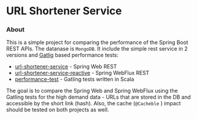 # URL Shortener Service

### About

This is a simple project for comparing the performance of the Spring Boot REST APIs. The datanase is `MongoDB`. It include the simple rest service in 2 versions and [Gatlig](https://gatling.io/) based performance tests:

- [url-shortener-service](./url-shortener-service) - Spring Web REST
- [url-shortener-service-reactive](./url-shortener-service-reactive) - Spring WebFlux REST
- [performance-test](./performance-test) - Gatling tests written in Scala

The goal is to compare the Spring Web and Spring WebFlux using the Gatling tests for the high demand data - URLs that are stored in the DB and accessible by the short link (hash). Also, the cache (`@Cacheble` ) impact should be tested on both projects as well.
